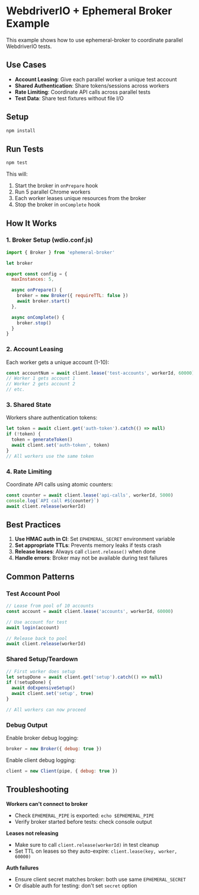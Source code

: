 # WebdriverIO + Ephemeral Broker Example

This example shows how to use ephemeral-broker to coordinate parallel WebdriverIO tests.

## Use Cases

- **Account Leasing**: Give each parallel worker a unique test account
- **Shared Authentication**: Share tokens/sessions across workers
- **Rate Limiting**: Coordinate API calls across parallel tests
- **Test Data**: Share test fixtures without file I/O

## Setup

```bash
npm install
```

## Run Tests

```bash
npm test
```

This will:

1. Start the broker in `onPrepare` hook
2. Run 5 parallel Chrome workers
3. Each worker leases unique resources from the broker
4. Stop the broker in `onComplete` hook

## How It Works

### 1. Broker Setup (wdio.conf.js)

```javascript
import { Broker } from 'ephemeral-broker'

let broker

export const config = {
  maxInstances: 5,

  async onPrepare() {
    broker = new Broker({ requireTTL: false })
    await broker.start()
  },

  async onComplete() {
    broker.stop()
  }
}
```

### 2. Account Leasing

Each worker gets a unique account (1-10):

```javascript
const accountNum = await client.lease('test-accounts', workerId, 60000)
// Worker 1 gets account 1
// Worker 2 gets account 2
// etc.
```

### 3. Shared State

Workers share authentication tokens:

```javascript
let token = await client.get('auth-token').catch(() => null)
if (!token) {
  token = generateToken()
  await client.set('auth-token', token)
}
// All workers use the same token
```

### 4. Rate Limiting

Coordinate API calls using atomic counters:

```javascript
const counter = await client.lease('api-calls', workerId, 5000)
console.log(`API call #${counter}`)
await client.release(workerId)
```

## Best Practices

1. **Use HMAC auth in CI**: Set `EPHEMERAL_SECRET` environment variable
2. **Set appropriate TTLs**: Prevents memory leaks if tests crash
3. **Release leases**: Always call `client.release()` when done
4. **Handle errors**: Broker may not be available during test failures

## Common Patterns

### Test Account Pool

```javascript
// Lease from pool of 10 accounts
const account = await client.lease('accounts', workerId, 60000)

// Use account for test
await login(account)

// Release back to pool
await client.release(workerId)
```

### Shared Setup/Teardown

```javascript
// First worker does setup
let setupDone = await client.get('setup').catch(() => null)
if (!setupDone) {
  await doExpensiveSetup()
  await client.set('setup', true)
}

// All workers can now proceed
```

### Debug Output

Enable broker debug logging:

```javascript
broker = new Broker({ debug: true })
```

Enable client debug logging:

```javascript
client = new Client(pipe, { debug: true })
```

## Troubleshooting

**Workers can't connect to broker**

- Check `EPHEMERAL_PIPE` is exported: `echo $EPHEMERAL_PIPE`
- Verify broker started before tests: check console output

**Leases not releasing**

- Make sure to call `client.release(workerId)` in test cleanup
- Set TTL on leases so they auto-expire: `client.lease(key, worker, 60000)`

**Auth failures**

- Ensure client secret matches broker: both use same `EPHEMERAL_SECRET`
- Or disable auth for testing: don't set `secret` option
